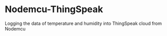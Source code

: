 # Nodemcu-ThingSpeak
Logging the data of temperature and humidity into ThingSpeak cloud from Nodemcu
